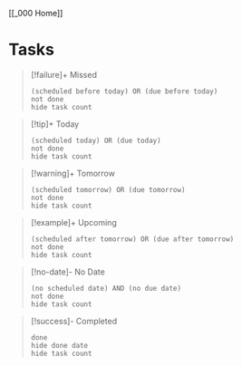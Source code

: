 [[_000 Home]]
# Tasks

> [!failure]+ Missed 
>  ```tasks
> (scheduled before today) OR (due before today)
> not done
> hide task count
> ```

> [!tip]+ Today
>```tasks
> (scheduled today) OR (due today)
> not done
> hide task count
> ```

> [!warning]+ Tomorrow
> ```tasks
> (scheduled tomorrow) OR (due tomorrow)
> not done
> hide task count
> ```

> [!example]+ Upcoming
> ```tasks
> (scheduled after tomorrow) OR (due after tomorrow)
> not done
> hide task count
> ```

> [!no-date]- No Date
>  ```tasks
> (no scheduled date) AND (no due date)
> not done
> hide task count
> ```

> [!success]- Completed
> ```tasks
> done
> hide done date
> hide task count
> ```



